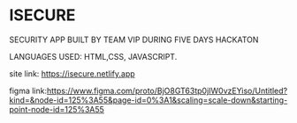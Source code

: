 # ISECURE 
SECURITY APP BUILT BY TEAM VIP DURING FIVE DAYS HACKATON

LANGUAGES USED: HTML,CSS, JAVASCRIPT.

site link: https://isecure.netlify.app 

figma link:https://www.figma.com/proto/BjO8GT63tp0jIW0vzEYiso/Untitled?kind=&node-id=125%3A55&page-id=0%3A1&scaling=scale-down&starting-point-node-id=125%3A55
